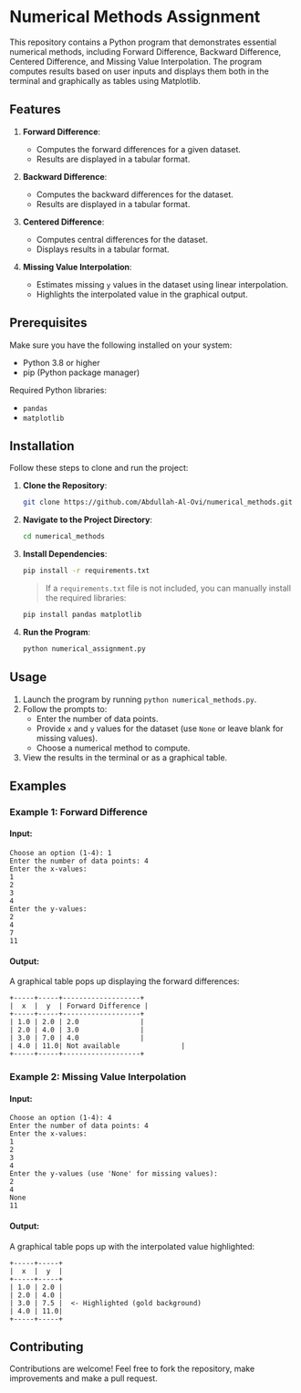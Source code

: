 # Numerical Methods Assignment

This repository contains a Python program that demonstrates essential numerical methods, including Forward Difference, Backward Difference, Centered Difference, and Missing Value Interpolation. The program computes results based on user inputs and displays them both in the terminal and graphically as tables using Matplotlib.

## Features

1. **Forward Difference**:

   - Computes the forward differences for a given dataset.
   - Results are displayed in a tabular format.

2. **Backward Difference**:

   - Computes the backward differences for the dataset.
   - Results are displayed in a tabular format.

3. **Centered Difference**:

   - Computes central differences for the dataset.
   - Displays results in a tabular format.

4. **Missing Value Interpolation**:

   - Estimates missing `y` values in the dataset using linear interpolation.
   - Highlights the interpolated value in the graphical output.

## Prerequisites

Make sure you have the following installed on your system:

- Python 3.8 or higher
- pip (Python package manager)

Required Python libraries:

- `pandas`
- `matplotlib`

## Installation

Follow these steps to clone and run the project:

1. **Clone the Repository**:

   ```bash
   git clone https://github.com/Abdullah-Al-Ovi/numerical_methods.git
   ```

2. **Navigate to the Project Directory**:

   ```bash
   cd numerical_methods
   ```

3. **Install Dependencies**:

   ```bash
   pip install -r requirements.txt
   ```

   > If a `requirements.txt` file is not included, you can manually install the required libraries:

   ```bash
   pip install pandas matplotlib
   ```

4. **Run the Program**:

   ```bash
   python numerical_assignment.py
   ```

## Usage

1. Launch the program by running `python numerical_methods.py`.
2. Follow the prompts to:
   - Enter the number of data points.
   - Provide `x` and `y` values for the dataset (use `None` or leave blank for missing values).
   - Choose a numerical method to compute.
3. View the results in the terminal or as a graphical table.

## Examples

### Example 1: Forward Difference

#### Input:

```
Choose an option (1-4): 1
Enter the number of data points: 4
Enter the x-values:
1
2
3
4
Enter the y-values:
2
4
7
11
```

#### Output:

A graphical table pops up displaying the forward differences:

```
+-----+-----+-------------------+
|  x  |  y  | Forward Difference |
+-----+-----+-------------------+
| 1.0 | 2.0 | 2.0               |
| 2.0 | 4.0 | 3.0               |
| 3.0 | 7.0 | 4.0               |
| 4.0 | 11.0| Not available               |
+-----+-----+-------------------+
```

### Example 2: Missing Value Interpolation

#### Input:

```
Choose an option (1-4): 4
Enter the number of data points: 4
Enter the x-values:
1
2
3
4
Enter the y-values (use 'None' for missing values):
2
4
None
11
```

#### Output:

A graphical table pops up with the interpolated value highlighted:

```
+-----+-----+
|  x  |  y  |
+-----+-----+
| 1.0 | 2.0 |
| 2.0 | 4.0 |
| 3.0 | 7.5 |  <- Highlighted (gold background)
| 4.0 | 11.0|
+-----+-----+
```

## Contributing

Contributions are welcome! Feel free to fork the repository, make improvements and make a pull request.



